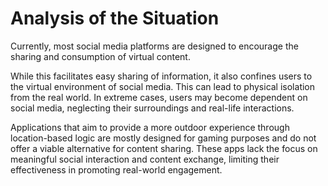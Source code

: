 # Analysis of the Situation

Currently, most social media platforms are designed to encourage the sharing and consumption of virtual content.

While this facilitates easy sharing of information, it also confines users to the virtual environment of social media. This can lead to physical isolation from the real world. In extreme cases, users may become dependent on social media, neglecting their surroundings and real-life interactions.

Applications that aim to provide a more outdoor experience through location-based logic are mostly designed for gaming purposes and do not offer a viable alternative for content sharing. These apps lack the focus on meaningful social interaction and content exchange, limiting their effectiveness in promoting real-world engagement.
